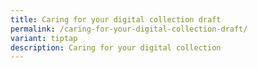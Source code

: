 ```yaml
---
title: Caring for your digital collection draft
permalink: /caring-for-your-digital-collection-draft/
variant: tiptap
description: Caring for your digital collection
---
```


